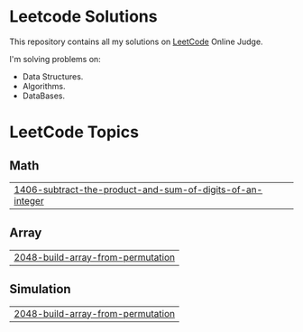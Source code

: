# Leetcode Solutions

This repository contains all my solutions on [LeetCode](https://www.leetcode.com) Online Judge.

I'm solving problems on:

- Data Structures.
- Algorithms.
- DataBases.

<!---LeetCode Topics Start-->
# LeetCode Topics
## Math
|  |
| ------- |
| [1406-subtract-the-product-and-sum-of-digits-of-an-integer](https://github.com/muhammad-mamdouh99/Leetcode-Solutions/tree/master/1406-subtract-the-product-and-sum-of-digits-of-an-integer) |
## Array
|  |
| ------- |
| [2048-build-array-from-permutation](https://github.com/muhammad-mamdouh99/Leetcode-Solutions/tree/master/2048-build-array-from-permutation) |
## Simulation
|  |
| ------- |
| [2048-build-array-from-permutation](https://github.com/muhammad-mamdouh99/Leetcode-Solutions/tree/master/2048-build-array-from-permutation) |
<!---LeetCode Topics End-->
